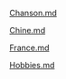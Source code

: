[Chanson.md](https://github.com/julien-leduc/LEDUC-Notation/blob/master/Chanson.md)

[Chine.md](https://github.com/julien-leduc/LEDUC-Notation/blob/master/Pays/Chine.md)

[France.md](https://github.com/julien-leduc/LEDUC-Notation/blob/master/Pays/France.md)

[Hobbies.md](https://github.com/julien-leduc/LEDUC-Notation/blob/master/Hobbies.md)